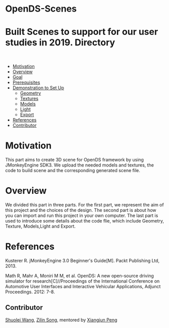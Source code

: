 # OpenDS-Scenes
Built Scenes to support for our user studies in 2019.
Directory
=========
</br>


<!--ts-->
* [Motivation](#Motivation)
* [Overview](#Overview)
* [Goal](https://github.com/unnc-idl-ucc/Document-OpenDS/tree/master/Scene/Aim%26Choice)
* [Prerequisites](https://github.com/unnc-idl-ucc/Document-OpenDS/tree/master/Scene/Instruction)
* [Demonstration to Set Up](https://github.com/unnc-idl-ucc/Document-OpenDS/tree/master/Scene/Code_Details)
   * [Geometry](https://github.com/unnc-idl-ucc/Document-OpenDS/tree/master/Scene/Code_Details)
   * [Textures](https://github.com/unnc-idl-ucc/Document-OpenDS/tree/master/Scene/Code_Details)
   * [Models](https://github.com/unnc-idl-ucc/Document-OpenDS/tree/master/Scene/Code_Details)
   * [Light](https://github.com/unnc-idl-ucc/Document-OpenDS/tree/master/Scene/Code_Details)
   * [Export](https://github.com/unnc-idl-ucc/Document-OpenDS/tree/master/Scene/Code_Details)
* [References](#References)
* [Contributor](#Contributor)

<!--te-->

Motivation
============

This part aims to create 3D scene for OpenDS framework by using JMonkeyEngine SDK3. We upload the needed models and textures, the code to build scene and the corresponding generated scene file.

Overview
============
We divided this part in three parts. For the first part, we represent the aim of this project and the choices of the design. The second part is about how you can import and run this project in your own computer. The last part is used to introduce some details about the code flie, which include Geometry, Texture, Models,Light and Export.


References
========

Kusterer R. jMonkeyEngine 3.0 Beginner's Guide[M]. Packt Publishing Ltd, 2013.

Math R, Mahr A, Moniri M M, et al. OpenDS: A new open-source driving simulator for research[C]//Proceedings of the International Conference on Automotive User Interfaces and Interactive Vehicular Applications, Adjunct Proceedings. 2012: 7-8.

## Contributor

[Shuolei Wang](https://github.com/ShuoleiWang), [Zilin Song](https://github.com/ShuoleiWang), mentored by [Xiangjun Peng](https://github.com/Shiangjun)

<br>
